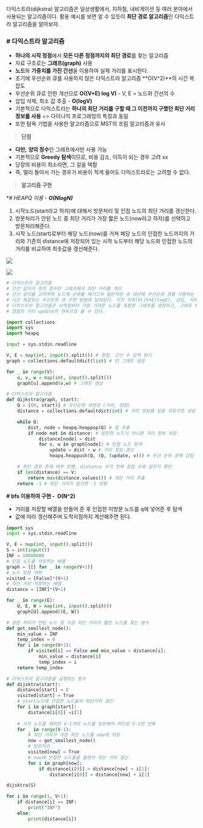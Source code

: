 
다익스트라(dijkstra) 알고리즘은 일상생활에서, 지하철, 내비게이션 등 여러 분야에서 사용되는 알고리즘이다. 활용 예시를 보면 알 수 있듯이 **최단 경로 알고리즘**인 다익스트라 알고리즘을 알아보자.

### **# 다익스트라 알고리즘**

-   **하나의 시작 정점**에서 **모든 다른 정점까지의 최단 경로**를 찾는 알고리즘
-   자료 구조로는 **그래프(graph)** 사용
-   **노드**와 **가중치를 가진 간선**을 이용하여 실제 거리를 표시한다.
-   초기에 우선순위 큐를 사용하지 않은 다익스트라 알고리즘 **O(V^2)**의 시간 복잡도
-   우선순위 큐로 인한 개선으로 **O((V+E) log V)** - V, E = 노드와 간선의 수
-   삽입 삭제, 최소 값 추출 - **O(logV)**
-   기본적으로 다익스트라는 **하나의 최단 거리를 구할 때 그 이전까지 구했던 최단 거리 정보를 사용** => 다이나믹 프로그래밍의 특징과 동일
-   또한 탐욕 기법을 사용한 알고리즘으로 MST의 프림 알고리즘과 유사

> **단점**

-   **다만,** **양의 정수**인 그래프에서만 사용 가능
-   기본적으로 **Greedy 탐색**이므로, 비용 감소, 이득이 되는 경우 고려 xx
-   당장의 비용이 최소라면, 그 길을 택함
-   즉, 멀리 돌아서 가는 경우가 비용이 적게 들어도 다익스트라로는 고려할 수 없다.

> **알고리즘 구현**

**# HEAPQ 이용 - **O(N*logN)****

1. 시작노드(start라고 하자)에 대해서 방문처리 및 인접 노드의 최단 거리를 갱신한다.  
2. 방문처리가 안된 노드 중 최단 거리가 가장 짧은 노드(now라고 하자)를 선택하고 방문처리해준다.  
3. 시작 노드(start)로부터 해당 노드(now)를 거쳐 해당 노드의 인접한 노드까지의 거리와 기존의 distance에 저장되어 있는 시작 노드부터 해당 노드와 인접한 노드의 거리를 비교하여 최솟값을 갱신해준다.

![](https://k.kakaocdn.net/dn/siANC/btrMORvfyZt/QXta9kO8QqTGv3cGAkGTC1/img.png)

![](https://k.kakaocdn.net/dn/oxbUe/btrMOVj4pU0/zT8kog9HfJvdl5rYQeLYyk/img.png)

```PYTHON
# 다익스트라 알고리즘
# 간선 길이가 양의 정수인 그래프에서 최단 거리를 계산
# 간선 길이를 고려하여 노드에 순위를 매기고자 일반적인 큐 대신에 우선순위 큐를 사용하는 것을 말고는 BFS와 같다.
# 시간 복잡도는 우선순위 큐 구현 방법에 달려있다. 이진 히프(O((V+E)logV), 삽입, 삭제 logV, 최소값 추출 logV
# 다익스트라 알고리즘은 시작점부터 가장 가까운 노드를 포함한 그래프를 생성하고, 그래프 밖에 있는 가장 가까운 노드를 그래프에 포함하는 것으로 생각할 수 있다.
# 정점의 거리 update의 연속으로 볼 수 있다.

import collections
import sys
import heapq

input = sys.stdin.readline

V, E = map(int, input().split()) # 정점, 간선 수 입력 받기
graph = collections.defaultdict(list) # 빈 그래프 생성

for _ in range(V):
    u, v, w = map(int, input().split())
    graph[u].append(v,w) # 그래프 생성

# 다익스트라 알고리즘
def dijkstra(graph, start):
    Q = [(0, start)] # 우선순위 큐생성 (거리, 정점)
    distance = collections.defaultdict(int) # 거리 정보를 담을 자료구조 생성

    while Q:
        dist, node = heapq.heappop(Q) # 힙 추출
        if node not in distance: # 방문한 노드가 아니면 거리 정보 저장
            distance[node] = dist
            for v, w in graph[node]: # 인점 노드 탐색
                update = dist + w # 거리 정보 갱신
                heapq.heappush(Q, (Q, (update, v))) # 우선 순위 큐에 삽입

    # 최단 경로 존재 여부 판별, distance 수가 전체 정점 수와 같은지 확인
    if len(distance) == V:
        return max(distance.values()) # 최단 거리 추출
    return -1 # 최단 거리가 없으면 -1 반환
```

**# bfs 이용하여 구현 -  **O(N^2)****

-   거리를 저장할 배열을 만들어 준 후 인접한 미방문 노드를 q에 넣어준 후 탐색
-   값에 따라 갱신해주며 도착지점까지 계산해주면 된다.

```PYTHON
import sys
input = sys.stdin.readline

V, E = map(int, input().split())
S = int(input())
INF = 10000000
# 인접 노드를 저장하는 배열
graph = [[] for _ in range(V+1)]
# 노드 방문 여부
visited = [False]*(V+1)
# 최단 거리 저장하는 배열
distance = [INF]*(V+1)

for _ in range(E):
    U, E, W = map(int, input().split())
    graph[U].append((E, W))

# 방문 처리가 안된 노드 중 가장 최단 거리가 짧은 노드를 찾는 함수
def get_smallest_node():
    min_value = INF
    temp_index = 0
    for i in range(V+1):
        if visited[i] == False and min_value > distance[i]:
            min_value = distance[i]
            temp_index = i
    return temp_index

# 다익스트라 알고리즘을 실행하는 함수
def dijsktra(start):
    distance[start] = 0
    visited[start] = True
    # start노드에 인접한 노드들의 최단거리 갱신
    for i in graph[start]:
        distance[i[0]] =i[1]
    
    # 시작 노드를 제외한 V-1개의 노드를 방문해야 하므로 V-1번 반복
    for _ in range(V-1):
        # 최단 거리가 가장 작은 노드를 now에 저장
        now = get_smallest_node()
        # 방문처리
        visited[now] = True
        # now에 인접한 노드들을 돌면서 최단 거리 갱신
        for i in graph[now]:
            if distance[i[0]] > distance[now] + i[1]:
                distance[i[0]] = distance[now] + i[1]

dijsktra(S)

for i in range(1, V+1):
    if distance[i] == INF:
        print("INF")
    else:
        print(distance[i])
```